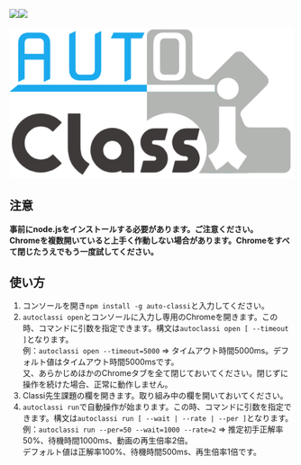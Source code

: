 <img src="https://img.shields.io/badge/-Node.js-339933.svg?logo=node.js&style=flat-square" width="20%"><img src="https://img.shields.io/badge/-Typescript-000000.svg?logo=typescript&style=popout-square" width="20%">

  
<img src="logo2.png">


## 注意
**事前にnode.jsをインストールする必要があります。ご注意ください。**  
**Chromeを複数開いていると上手く作動しない場合があります。Chromeをすべて閉じたうえでもう一度試してください。**

## 使い方
1. コンソールを開き`npm install -g auto-classi`と入力してください。
2. `autoclassi open`とコンソールに入力し専用のChromeを開きます。この時、コマンドに引数を指定できます。構文は`autoclassi open [ --timeout ]`となります。<br>例：`autoclassi open --timeout=5000` => タイムアウト時間5000ms。デフォルト値はタイムアウト時間5000msです。<br>又、あらかじめほかのChromeタブを全て閉じておいてください。閉じずに操作を続けた場合、正常に動作しません。
3. Classi先生課題の欄を開きます。取り組み中の欄を開いておいてください。
4. `autoclassi run`で自動操作が始まります。この時、コマンドに引数を指定できます。構文は`autoclassi run [ --wait | --rate | --per ]`となります。<br>例：`autoclassi run --per=50 --wait=1000 --rate=2` => 推定初手正解率50%、待機時間1000ms、動画の再生倍率2倍。<br>デフォルト値は正解率100%、待機時間500ms、再生倍率1倍です。